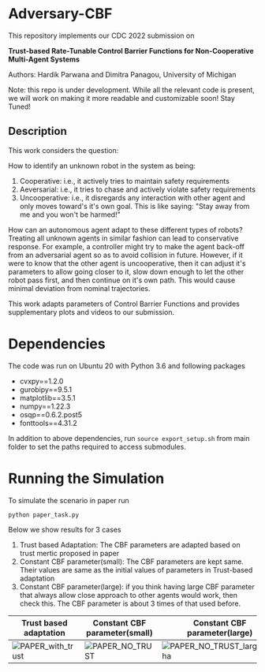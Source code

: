 # Adversary-CBF


This repository implements our CDC 2022 submission on 

**Trust-based Rate-Tunable Control Barrier Functions for Non-Cooperative Multi-Agent Systems**

Authors: Hardik Parwana and Dimitra Panagou, University of Michigan

Note: this repo is under development. While all the relevant code is present, we will work on making it more readable and customizable soon! Stay Tuned!

## Description
This work considers the question: 

How to identify an unknown robot in the system as being:
1. Cooperative: i.e., it actively tries to maintain safety requirements
2. Aeversarial: i.e., it tries to chase and actively violate safety requirements
3. Uncooperative: i.e., it disregards any interaction with other agent and only moves toward's it's own goal. This is like saying: "Stay away from me and you won't be harmed!"

How can an autonomous agent adapt to these different types of robots? Treating all unknown agents in similar fashion can lead to conservative response. For example, a controller might try to make the agent back-off from an adversarial agent so as to avoid collision in future. However, if it were to know that the other agent is uncooperative, then it can adjust it's parameters to allow going closer to it, slow down enough to let the other robot pass first, and then continue on it's own path. This would cause minimal deviation from nominal trajectories.

This work adapts parameters of Control Barrier Functions and provides supplementary plots and videos to our submission.


# Dependencies
The code was run on Ubuntu 20 with Python 3.6 and following packages
- cvxpy==1.2.0
- gurobipy==9.5.1
- matplotlib==3.5.1
- numpy==1.22.3
- osqp==0.6.2.post5
- fonttools==4.31.2

In addition to above dependencies, run `source export_setup.sh` from main folder to set the paths required to access submodules.

# Running the Simulation
To simulate the scenario in paper run
```
python paper_task.py
```

Below we show results for 3 cases
1. Trust based Adaptation: The CBF parameters are adapted based on trust mertic proposed in paper
2. Constant CBF parameter(small): The CBF parameters are kept same. Their values are same as the initial values of parameters in Trust-based adaptation
3. Constant CBF parameter(large): if you think having large CBF parameter that always allow close approach to other agents would work, then check this. The CBF parameter is about 3 times of that used before.

| Trust based adaptation | Constant CBF parameter(small) | Constant CBF parameter(large) |
| --------------| -------------------| -----------------|
| ![PAPER_with_trust](https://user-images.githubusercontent.com/19849515/162593597-f028c61d-7a9d-4ff9-88b4-5851aeae1806.gif) | ![PAPER_NO_TRUST](https://user-images.githubusercontent.com/19849515/162593600-273fd93a-c82c-4655-b232-a03181672b15.gif) | ![PAPER_NO_TRUST_large_alpha](https://user-images.githubusercontent.com/19849515/162593605-af184d72-0d08-4c7e-bcdf-f88d18b42a5d.gif)


